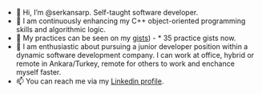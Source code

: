 - 👋 Hi, I’m @serkansarp. Self-taught software developer.
- 👀 I am continuously enhancing my C++ object-oriented programming skills and algorithmic logic.
- 🌱  My practices can be seen on my <a href="https://gist.github.com/serkansarp" target=_blank>gists</a>) - * 35 practice gists now.
- 💞️ I am enthusiastic about pursuing a junior developer position within a dynamic software development company. I can work at office, hybrid or remote in Ankara/Turkey, remote for others to work and enchance myself faster.
- 📫 You can reach me via my <a href="https://www.linkedin.com/in/serkansarp" target=_blank>Linkedin profile</a>.

<!---
serkansarp/serkansarp is a ✨ special ✨ repository because its `README.md` (this file) appears on your GitHub profile.
You can click the Preview link to take a look at your changes.
--->
